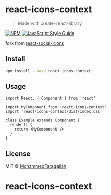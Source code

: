 # react-icons-context

> Made with create-react-library

[![NPM](https://img.shields.io/npm/v/react-icons-context.svg)](https://www.npmjs.com/package/react-icons-context) [![JavaScript Style Guide](https://img.shields.io/badge/code_style-standard-brightgreen.svg)](https://standardjs.com)

fork from [react-social-icons](https://github.com/jaketrent/react-social-icons)

## Install

```bash
npm install --save react-icons-context
```

## Usage

```tsx
import React, { Component } from 'react'

import MyComponent from 'react-icons-context'
import 'react-icons-context/dist/index.css'

class Example extends Component {
  render() {
    return <MyComponent />
  }
}
```

## License

MIT © [MohammedFaragallah](https://github.com/MohammedFaragallah)
# react-icons-context
